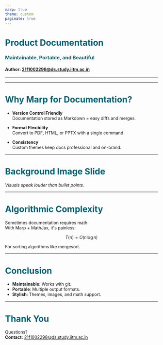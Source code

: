 ```yaml
---
marp: true
theme: custom
paginate: true
---
```


<!-- _class: lead -->

# Product Documentation  
### Maintainable, Portable, and Beautiful  
#### Author: 21f1002298@ds.study.iitm.ac.in

---

<!-- Custom theme definition -->
<style>
section {
  font-family: "Helvetica Neue", Arial, sans-serif;
  color: #222;
}
h1, h2, h3 {
  color: #005f73;
}
footer {
  font-size: 12px;
  text-align: center;
  color: #666;
}
section.lead {
  background: linear-gradient(to right, #cce3f0, #f0f9ff);
  text-align: center;
}
</style>

---

# Why Marp for Documentation?

- **Version Control Friendly**  
  Documentation stored as Markdown = easy diffs and merges.  

- **Format Flexibility**  
  Convert to PDF, HTML, or PPTX with a single command.  

- **Consistency**  
  Custom themes keep docs professional and on-brand.  

---

<!-- _class: lead -->
<!-- _background: "https://picsum.photos/1200/800" -->

# Background Image Slide  

_Visuals speak louder than bullet points._  

---

# Algorithmic Complexity

Sometimes documentation requires math.  
With Marp + MathJax, it's painless:

$$
T(n) = O(n \log n)
$$

For sorting algorithms like mergesort.  

---

# Conclusion  

- **Maintainable**: Works with git.  
- **Portable**: Multiple output formats.  
- **Stylish**: Themes, images, and math support.  

---

# Thank You  

Questions?  
**Contact:** 21f1002298@ds.study.iitm.ac.in
